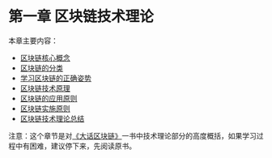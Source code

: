 # 第一章 区块链技术理论

本章主要内容：

* [区块链核心概念](./chapter1_01%20blockchain_core_concept.md)
* [区块链的分类](./chapter1_02%20types_%20of_blockchains.md)
* [学习区块链的正确姿势](./chapter1_03%20correct_method_of_learn_blockchain.md)
* [区块链技术原理](./chapter1_04%20how_does_blockchain_work.md)
* [区块链的应用原则](./chapter1_05%20blockchain%20application%20principle.md)
* [区块链实施原则](./chapter1_06%20blockchain_project_execution.md)
* [区块链技术理论总结](./chapter1_07%20summary.md)

注意：这个章节是对[《大话区块链》](https://item.jd.com/12719282.html)一书中技术理论部分的高度概括，如果学习过程中有困难，建议停下来，先阅读原书。